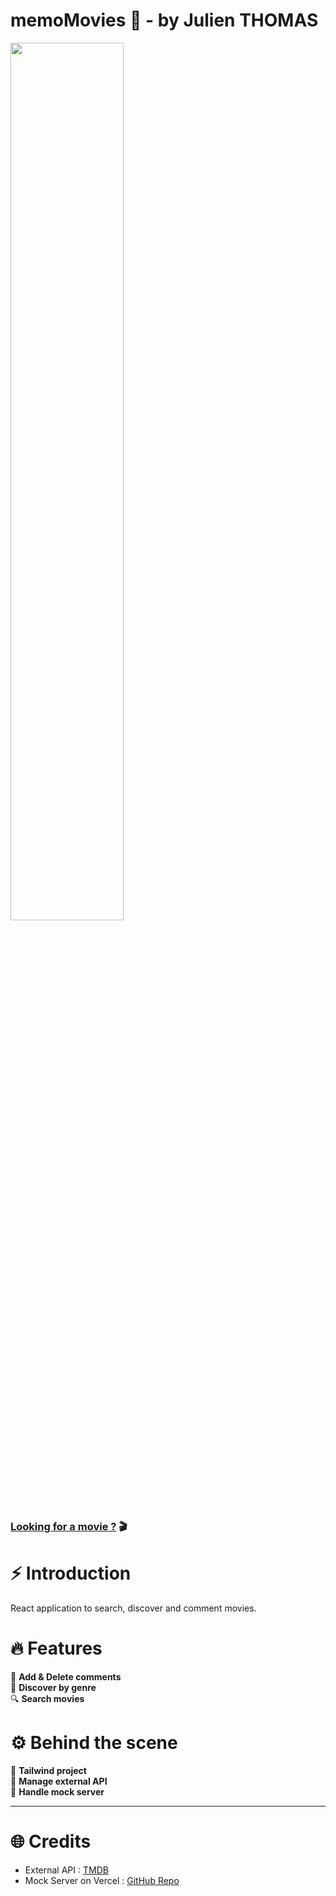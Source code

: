 # memoMovies 🍿 - by Julien THOMAS

<a href="https://memomovies-doncarlos.netlify.app/"><img src="./public/img-cover.png" width="60%" /></a>

### [Looking for a movie ?](https://memomovies-doncarlos.netlify.app/) 🎬

# ⚡️ Introduction

React application to search, discover and comment movies.

# 🔥 Features

💬 **Add & Delete comments** <br />
🔦 **Discover by genre** <br />
🔍 **Search movies** <br />

# ⚙️ Behind the scene

🎨 **Tailwind project** <br />
🛜 **Manage external API** <br />
📂 **Handle mock server** <br />

---

# 🌐 Credits

- External API : [TMDB](https://developer.themoviedb.org/reference/intro/getting-started)
- Mock Server on Vercel : [GitHub Repo](https://github.com/kitloong/json-server-vercel)

<!--
OK - Navbar button : doit être la même hauteur (pareil pour search) - même font pour OK - toute la navbar -
OK - Navbar : border radius doit être le même sur dark button et search bar
plus du tout de hover sur les boutons
OK - Search bar color : look like disable with placeholder. mettre le gris plus clair ou le placeholder en noir sans bordure
Faire des cartes blanche avec fond gris. Au clique faire de la profondeur.
Movie card effect inverse. Soit en hover, soit au clique: ça s'enfonce (shadow en bas, margin qui s'ajoute en active
Allmovie card background : il doit être gris en fon, et blanc sur la carte.
OK -Taille fixe pour le dropdown menu (width en px)
Avoir une vraie pagination (en haut le nombre de résultats, en bas le nombre de pages ex:1/6)
Moviecard : Afficher une image sans logo lorsque undefined. On error event image react
Skeleton loading : array from length lors de la pagination
Lors du loading, mettre le footer en bas
Gestion erreur : renvoi vers la 404 lors d'un film qui n'existe pas

-- POUR LA PRESENTATION
ne pas rentrer dans la technique
Montrer en avant les différentiation comme :
API handler, tmdb avec la api clé, tailwind (dark, code organization)
-->
